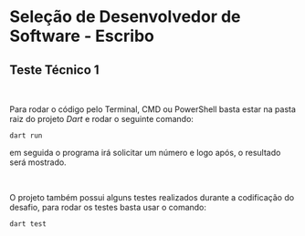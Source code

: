 # Seleção de Desenvolvedor de Software - Escribo

## Teste Técnico 1

&nbsp;

Para rodar o código pelo Terminal, CMD ou PowerShell basta estar na pasta raiz do projeto *Dart* e rodar o seguinte comando:

    dart run

em seguida o programa irá solicitar um número e logo após, o resultado será mostrado.

&nbsp;

O projeto também possui alguns testes realizados durante a codificação do desafio, para rodar os testes basta usar o comando:

    dart test
